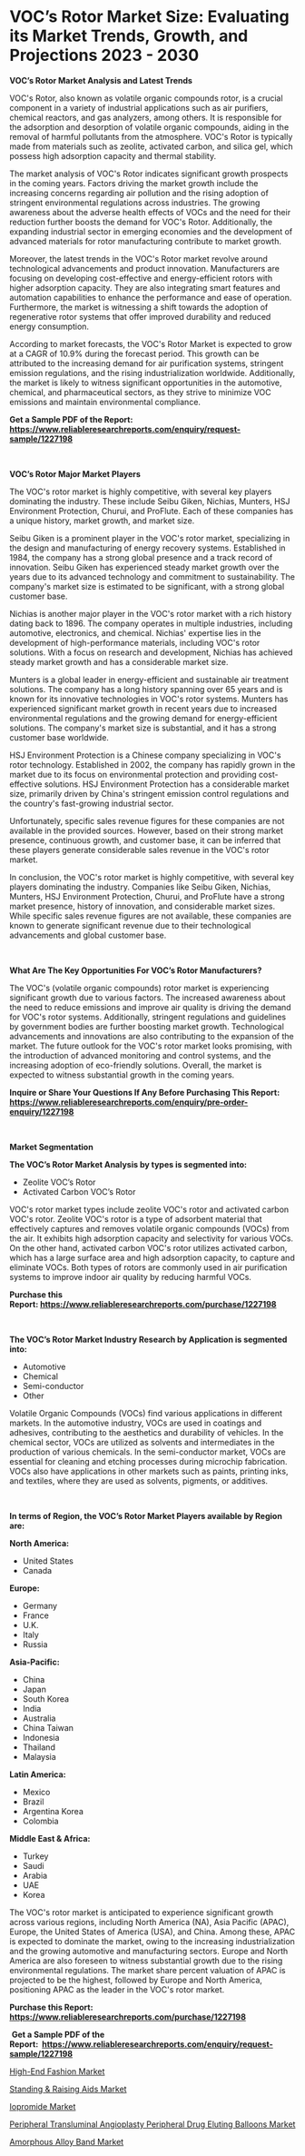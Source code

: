 <p><h1>VOC’s Rotor Market Size: Evaluating its Market Trends, Growth, and Projections 2023 - 2030</h1></p><p><strong>VOC’s Rotor Market Analysis and Latest Trends</strong></p>
<p><p>VOC's Rotor, also known as volatile organic compounds rotor, is a crucial component in a variety of industrial applications such as air purifiers, chemical reactors, and gas analyzers, among others. It is responsible for the adsorption and desorption of volatile organic compounds, aiding in the removal of harmful pollutants from the atmosphere. VOC's Rotor is typically made from materials such as zeolite, activated carbon, and silica gel, which possess high adsorption capacity and thermal stability.</p><p>The market analysis of VOC's Rotor indicates significant growth prospects in the coming years. Factors driving the market growth include the increasing concerns regarding air pollution and the rising adoption of stringent environmental regulations across industries. The growing awareness about the adverse health effects of VOCs and the need for their reduction further boosts the demand for VOC's Rotor. Additionally, the expanding industrial sector in emerging economies and the development of advanced materials for rotor manufacturing contribute to market growth.</p><p>Moreover, the latest trends in the VOC's Rotor market revolve around technological advancements and product innovation. Manufacturers are focusing on developing cost-effective and energy-efficient rotors with higher adsorption capacity. They are also integrating smart features and automation capabilities to enhance the performance and ease of operation. Furthermore, the market is witnessing a shift towards the adoption of regenerative rotor systems that offer improved durability and reduced energy consumption.</p><p>According to market forecasts, the VOC's Rotor Market is expected to grow at a CAGR of 10.9% during the forecast period. This growth can be attributed to the increasing demand for air purification systems, stringent emission regulations, and the rising industrialization worldwide. Additionally, the market is likely to witness significant opportunities in the automotive, chemical, and pharmaceutical sectors, as they strive to minimize VOC emissions and maintain environmental compliance.</p></p>
<p><strong>Get a Sample PDF of the Report:&nbsp; <a href="https://www.reliableresearchreports.com/enquiry/request-sample/1227198">https://www.reliableresearchreports.com/enquiry/request-sample/1227198</a></strong></p>
<p>&nbsp;</p>
<p><strong>VOC’s Rotor Major Market Players</strong></p>
<p><p>The VOC's rotor market is highly competitive, with several key players dominating the industry. These include Seibu Giken, Nichias, Munters, HSJ Environment Protection, Churui, and ProFlute. Each of these companies has a unique history, market growth, and market size.</p><p>Seibu Giken is a prominent player in the VOC's rotor market, specializing in the design and manufacturing of energy recovery systems. Established in 1984, the company has a strong global presence and a track record of innovation. Seibu Giken has experienced steady market growth over the years due to its advanced technology and commitment to sustainability. The company's market size is estimated to be significant, with a strong global customer base.</p><p>Nichias is another major player in the VOC's rotor market with a rich history dating back to 1896. The company operates in multiple industries, including automotive, electronics, and chemical. Nichias' expertise lies in the development of high-performance materials, including VOC's rotor solutions. With a focus on research and development, Nichias has achieved steady market growth and has a considerable market size.</p><p>Munters is a global leader in energy-efficient and sustainable air treatment solutions. The company has a long history spanning over 65 years and is known for its innovative technologies in VOC's rotor systems. Munters has experienced significant market growth in recent years due to increased environmental regulations and the growing demand for energy-efficient solutions. The company's market size is substantial, and it has a strong customer base worldwide.</p><p>HSJ Environment Protection is a Chinese company specializing in VOC's rotor technology. Established in 2002, the company has rapidly grown in the market due to its focus on environmental protection and providing cost-effective solutions. HSJ Environment Protection has a considerable market size, primarily driven by China's stringent emission control regulations and the country's fast-growing industrial sector.</p><p>Unfortunately, specific sales revenue figures for these companies are not available in the provided sources. However, based on their strong market presence, continuous growth, and customer base, it can be inferred that these players generate considerable sales revenue in the VOC's rotor market.</p><p>In conclusion, the VOC's rotor market is highly competitive, with several key players dominating the industry. Companies like Seibu Giken, Nichias, Munters, HSJ Environment Protection, Churui, and ProFlute have a strong market presence, history of innovation, and considerable market sizes. While specific sales revenue figures are not available, these companies are known to generate significant revenue due to their technological advancements and global customer base.</p></p>
<p>&nbsp;</p>
<p><strong>What Are The Key Opportunities For VOC’s Rotor Manufacturers?</strong></p>
<p><p>The VOC's (volatile organic compounds) rotor market is experiencing significant growth due to various factors. The increased awareness about the need to reduce emissions and improve air quality is driving the demand for VOC's rotor systems. Additionally, stringent regulations and guidelines by government bodies are further boosting market growth. Technological advancements and innovations are also contributing to the expansion of the market. The future outlook for the VOC's rotor market looks promising, with the introduction of advanced monitoring and control systems, and the increasing adoption of eco-friendly solutions. Overall, the market is expected to witness substantial growth in the coming years.</p></p>
<p><strong>Inquire or Share Your Questions If Any Before Purchasing This Report: <a href="https://www.reliableresearchreports.com/enquiry/pre-order-enquiry/1227198">https://www.reliableresearchreports.com/enquiry/pre-order-enquiry/1227198</a></strong></p>
<p>&nbsp;</p>
<p><strong>Market Segmentation</strong></p>
<p><strong>The VOC’s Rotor Market Analysis by types is segmented into:</strong></p>
<p><ul><li>Zeolite VOC’s Rotor</li><li>Activated Carbon VOC’s Rotor</li></ul></p>
<p><p>VOC's rotor market types include zeolite VOC's rotor and activated carbon VOC's rotor. Zeolite VOC's rotor is a type of adsorbent material that effectively captures and removes volatile organic compounds (VOCs) from the air. It exhibits high adsorption capacity and selectivity for various VOCs. On the other hand, activated carbon VOC's rotor utilizes activated carbon, which has a large surface area and high adsorption capacity, to capture and eliminate VOCs. Both types of rotors are commonly used in air purification systems to improve indoor air quality by reducing harmful VOCs.</p></p>
<p><strong>Purchase this Report:&nbsp;<a href="https://www.reliableresearchreports.com/purchase/1227198">https://www.reliableresearchreports.com/purchase/1227198</a></strong></p>
<p>&nbsp;</p>
<p><strong>The VOC’s Rotor Market Industry Research by Application is segmented into:</strong></p>
<p><ul><li>Automotive</li><li>Chemical</li><li>Semi-conductor</li><li>Other</li></ul></p>
<p><p>Volatile Organic Compounds (VOCs) find various applications in different markets. In the automotive industry, VOCs are used in coatings and adhesives, contributing to the aesthetics and durability of vehicles. In the chemical sector, VOCs are utilized as solvents and intermediates in the production of various chemicals. In the semi-conductor market, VOCs are essential for cleaning and etching processes during microchip fabrication. VOCs also have applications in other markets such as paints, printing inks, and textiles, where they are used as solvents, pigments, or additives.</p></p>
<p>&nbsp;</p>
<p><strong>In terms of Region, the VOC’s Rotor Market Players available by Region are:</strong></p>
<p>
    <p> <strong> North America: </strong>
        <ul>
            <li>United States</li>
            <li>Canada</li>
        </ul>
        </p> 
    <p> <strong> Europe: </strong>
        <ul>
            <li>Germany</li>
            <li>France</li>
            <li>U.K.</li>
            <li>Italy</li>
            <li>Russia</li>
        </ul>
        </p> 
    <p> <strong> Asia-Pacific: </strong>
        <ul>
            <li>China</li>
            <li>Japan</li>
            <li>South Korea</li>
            <li>India</li>
            <li>Australia</li>
            <li>China Taiwan</li>
            <li>Indonesia</li>
            <li>Thailand</li>
            <li>Malaysia</li>
        </ul>
        </p> 
    <p> <strong> Latin America: </strong>
        <ul>
            <li>Mexico</li>
            <li>Brazil</li>
            <li>Argentina Korea</li>
            <li>Colombia</li>
        </ul>
        </p> 
    <p> <strong> Middle East & Africa: </strong>
        <ul>
            <li>Turkey</li>
            <li>Saudi</li>
            <li>Arabia</li>
            <li>UAE</li>
            <li>Korea</li>
        </ul>
    </p>
    </p>
<p><p>The VOC's rotor market is anticipated to experience significant growth across various regions, including North America (NA), Asia Pacific (APAC), Europe, the United States of America (USA), and China. Among these, APAC is expected to dominate the market, owing to the increasing industrialization and the growing automotive and manufacturing sectors. Europe and North America are also foreseen to witness substantial growth due to the rising environmental regulations. The market share percent valuation of APAC is projected to be the highest, followed by Europe and North America, positioning APAC as the leader in the VOC's rotor market.</p></p>
<p><strong>Purchase this Report: <a href="https://www.reliableresearchreports.com/purchase/1227198">https://www.reliableresearchreports.com/purchase/1227198</a></strong></p>
<p>&nbsp;<strong>Get a Sample PDF of the Report:&nbsp;&nbsp;<a href="https://www.reliableresearchreports.com/enquiry/request-sample/1227198">https://www.reliableresearchreports.com/enquiry/request-sample/1227198</a></strong></p>
<p><strong></strong></p>
<p><p><a href="https://medium.com/@tiffanytran1905/high-end-fashion-market-trends-and-market-analysis-forecasted-for-period-2023-2030-41129bf6f048">High-End Fashion Market</a></p><p><a href="https://www.linkedin.com/pulse/standing-amp-raising-aids-market-research-report-provides-ecsac/">Standing & Raising Aids Market</a></p><p><a href="https://github.com/amae102299/Market-Research-Report-List-1/blob/main/iopromide-market.md">Iopromide Market</a></p><p><a href="https://github.com/prosalinda88/Market-Research-Report-List-1/blob/main/peripheral-transluminal-angioplasty-peripheral-drug-eluting-balloons-market.md">Peripheral Transluminal Angioplasty Peripheral Drug Eluting Balloons Market</a></p><p><a href="https://medium.com/@joanobrien1990/amorphous-alloy-band-market-comprehensive-assessment-by-type-application-and-geography-2e1c2b68188b">Amorphous Alloy Band Market</a></p></p>